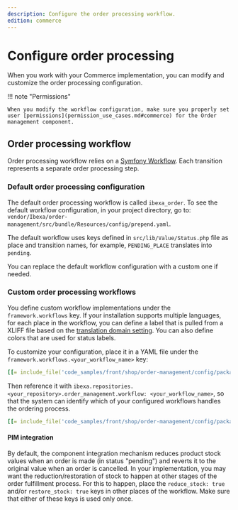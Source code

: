 ```yaml
---
description: Configure the order processing workflow.
edition: commerce
---
```


# Configure order processing

When you work with your Commerce implementation, you can modify and customize the order processing configuration.

!!! note "Permissions" 

    When you modify the workflow configuration, make sure you properly set user [permissions](permission_use_cases.md#commerce) for the Order management component.

## Order processing workflow

Order processing workflow relies on a [Symfony Workflow](http://symfony.com/doc/5.4/components/workflow.html).
Each transition represents a separate order processing step. 

### Default order processing configuration

The default order processing workflow is called `ibexa_order`. 
To see the default workflow configuration, in your project directory, go to: `vendor/Ibexa/order-management/src/bundle/Resources/config/prepend.yaml`.

The default workflow uses keys defined in `src/lib/Value/Status.php` file as place and transition names, for example, `PENDING_PLACE` translates into `pending`.

You can replace the default workflow configuration with a custom one if needed.

### Custom order processing workflows

You define custom workflow implementations under the `framework.workflows` key. 
If your installation supports multiple languages, for each place in the workflow, you can define a label that is pulled from a XLIFF file based on the [translation domain setting](../../multisite/languages/back_office_translations.md). 
You can also define colors that are used for status labels.

To customize your configuration, place it in a YAML file under the `framework.workflows.<your_workflow_name>` key:

``` yaml
[[= include_file('code_samples/front/shop/order-management/config/packages/ibexa.yaml', 0, 66) =]]
```

Then reference it with `ibexa.repositories.<your_repository>.order_management.workflow: <your_workflow_name>`, so that the system can identify which of your configured workflows handles the ordering process.

``` yaml
[[= include_file('code_samples/front/shop/order-management/config/packages/ibexa.yaml', 69, 74) =]]
```

#### PIM integration

By default, the component integration mechanism reduces product stock values when an order is made (in status "pending") and reverts it to the original value when an order is cancelled.
In your implementation, you may want the reduction/restoration of stock to happen at other stages of the order fulfillment process.
For this to happen, place the `reduce_stock: true` and/or `restore_stock: true` keys in other places of the workflow. 
Make sure that either of these keys is used only once.